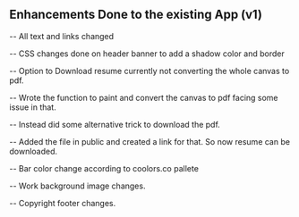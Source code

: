 ## Enhancements Done to the existing App  (v1)

-- All text and links changed

-- CSS changes done on header banner to add a shadow color and border

-- Option to Download resume currently not converting the whole canvas to pdf.

-- Wrote the function to paint and convert the canvas to pdf facing some issue in that.

-- Instead did some alternative trick to download the pdf.

-- Added the file in public and created a link for that. So now resume can be downloaded.

-- Bar color change according to coolors.co pallete 

-- Work background image changes.

-- Copyright footer changes.